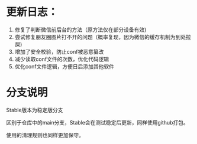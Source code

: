 # 更新日志：

1. 修复了判断微信前后台的方法（原方法仅在部分设备有效)
2. 尝试修复朋友圈图片打不开的问题（概率复现，因为微信的缓存机制为到处拉屎)
3. 增加了安全校验，防止conf被恶意纂改
4. 减少读取conf文件的次数，优化代码逻辑
5. 优化conf文件逻辑，方便日后添加其他软件

# 分支说明

Stable版本为稳定版分支

区别于仓库中的main分支，Stable会在测试稳定后更新，同样使用github打包。

使用的清理规则也同样更加保守。
